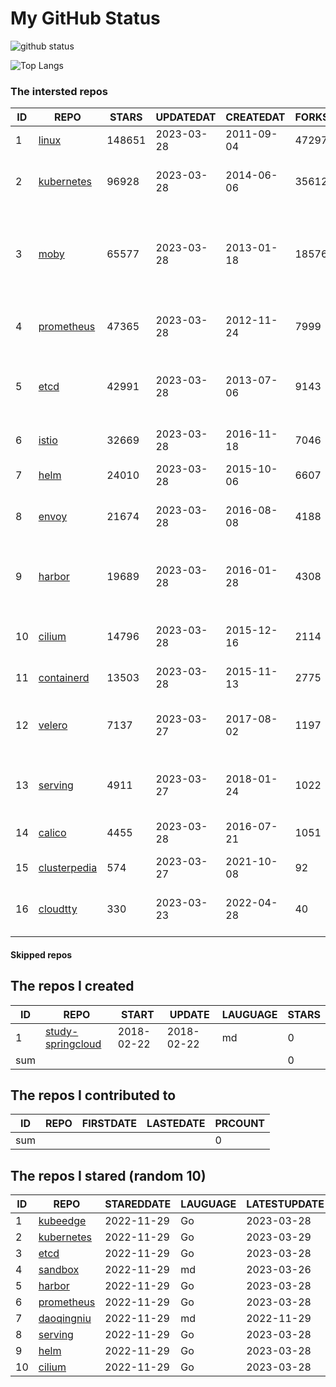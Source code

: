 # My GitHub Status

<img src="https://github-readme-stats-1.yihong0618.vercel.app/api?username=daoqingniu&show_icons=true&&&hide_title=true&count_private=true" alt="github status" />

![Top Langs](https://github-readme-stats-1.yihong0618.vercel.app/api/top-langs/?username=daoqingniu&layout=compact)

<!--START_SECTION:github_repos-->
### The intersted repos
| ID |                              REPO                               | STARS  | UPDATEDAT  | CREATEDAT  | FORKSCOUNT |                                              DESCRIPTIONS                                              |
|----|-----------------------------------------------------------------|--------|------------|------------|------------|--------------------------------------------------------------------------------------------------------|
|  1 | [linux](https://github.com/torvalds/linux)                      | 148651 | 2023-03-28 | 2011-09-04 |      47297 | Linux kernel source tree                                                                               |
|  2 | [kubernetes](https://github.com/kubernetes/kubernetes)          |  96928 | 2023-03-28 | 2014-06-06 |      35612 | Production-Grade Container Scheduling and Management                                                   |
|  3 | [moby](https://github.com/moby/moby)                            |  65577 | 2023-03-28 | 2013-01-18 |      18576 | Moby Project - a collaborative project for the container ecosystem to assemble container-based systems |
|  4 | [prometheus](https://github.com/prometheus/prometheus)          |  47365 | 2023-03-28 | 2012-11-24 |       7999 | The Prometheus monitoring system and time series database.                                             |
|  5 | [etcd](https://github.com/etcd-io/etcd)                         |  42991 | 2023-03-28 | 2013-07-06 |       9143 | Distributed reliable key-value store for the most critical data of a distributed system                |
|  6 | [istio](https://github.com/istio/istio)                         |  32669 | 2023-03-28 | 2016-11-18 |       7046 | Connect, secure, control, and observe services.                                                        |
|  7 | [helm](https://github.com/helm/helm)                            |  24010 | 2023-03-28 | 2015-10-06 |       6607 | The Kubernetes Package Manager                                                                         |
|  8 | [envoy](https://github.com/envoyproxy/envoy)                    |  21674 | 2023-03-28 | 2016-08-08 |       4188 | Cloud-native high-performance edge/middle/service proxy                                                |
|  9 | [harbor](https://github.com/goharbor/harbor)                    |  19689 | 2023-03-28 | 2016-01-28 |       4308 | An open source trusted cloud native registry project that stores, signs, and scans content.            |
| 10 | [cilium](https://github.com/cilium/cilium)                      |  14796 | 2023-03-28 | 2015-12-16 |       2114 | eBPF-based Networking, Security, and Observability                                                     |
| 11 | [containerd](https://github.com/containerd/containerd)          |  13503 | 2023-03-28 | 2015-11-13 |       2775 | An open and reliable container runtime                                                                 |
| 12 | [velero](https://github.com/vmware-tanzu/velero)                |   7137 | 2023-03-27 | 2017-08-02 |       1197 | Backup and migrate Kubernetes applications and their persistent volumes                                |
| 13 | [serving](https://github.com/knative/serving)                   |   4911 | 2023-03-27 | 2018-01-24 |       1022 | Kubernetes-based, scale-to-zero, request-driven compute                                                |
| 14 | [calico](https://github.com/projectcalico/calico)               |   4455 | 2023-03-28 | 2016-07-21 |       1051 | Cloud native networking and network security                                                           |
| 15 | [clusterpedia](https://github.com/clusterpedia-io/clusterpedia) |    574 | 2023-03-27 | 2021-10-08 |         92 | The Encyclopedia of Kubernetes clusters                                                                |
| 16 | [cloudtty](https://github.com/cloudtty/cloudtty)                |    330 | 2023-03-23 | 2022-04-28 |         40 | A Friendly Kubernetes CloudShell (Web Terminal) !                                                      |



#### Skipped repos
<!--END_SECTION:github_repos-->

<!--START_SECTION:my_github-->
## The repos I created
| ID  |                                 REPO                                 |   START    |   UPDATE   | LAUGUAGE | STARS |
|-----|----------------------------------------------------------------------|------------|------------|----------|-------|
|   1 | [study-springcloud](https://github.com/daoqingniu/study-springcloud) | 2018-02-22 | 2018-02-22 | md       |     0 |
| sum |                                                                      |            |            |          |     0 |

## The repos I contributed to
| ID  | REPO | FIRSTDATE | LASTEDATE | PRCOUNT |
|-----|------|-----------|-----------|---------|
| sum |      |           |           |       0 |

## The repos I stared (random 10)
| ID |                          REPO                          | STAREDDATE | LAUGUAGE | LATESTUPDATE |
|----|--------------------------------------------------------|------------|----------|--------------|
|  1 | [kubeedge](https://github.com/kubeedge/kubeedge)       | 2022-11-29 | Go       | 2023-03-28   |
|  2 | [kubernetes](https://github.com/kubernetes/kubernetes) | 2022-11-29 | Go       | 2023-03-29   |
|  3 | [etcd](https://github.com/etcd-io/etcd)                | 2022-11-29 | Go       | 2023-03-28   |
|  4 | [sandbox](https://github.com/cncf/sandbox)             | 2022-11-29 | md       | 2023-03-26   |
|  5 | [harbor](https://github.com/goharbor/harbor)           | 2022-11-29 | Go       | 2023-03-28   |
|  6 | [prometheus](https://github.com/prometheus/prometheus) | 2022-11-29 | Go       | 2023-03-28   |
|  7 | [daoqingniu](https://github.com/daoqingniu/daoqingniu) | 2022-11-29 | md       | 2022-11-29   |
|  8 | [serving](https://github.com/knative/serving)          | 2022-11-29 | Go       | 2023-03-28   |
|  9 | [helm](https://github.com/helm/helm)                   | 2022-11-29 | Go       | 2023-03-28   |
| 10 | [cilium](https://github.com/cilium/cilium)             | 2022-11-29 | Go       | 2023-03-28   |

<!--END_SECTION:my_github-->
